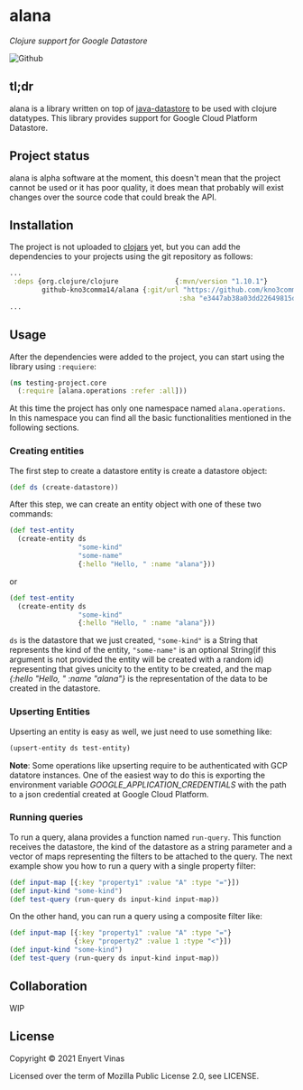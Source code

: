 # alana

_Clojure support for Google Datastore_

![Github](https://github.com/kno3comma14/alana/actions/workflows/clojure.yml/badge.svg?style=svg)

## tl;dr

alana is a library written on top of [java-datastore](https://github.com/googleapis/java-datastore)
to be used with clojure datatypes. This library provides support for Google Cloud Platform Datastore.

## Project status

alana is alpha software at the moment, this doesn't mean that the project cannot be used or it has
poor quality, it does mean that probably will exist changes over the source code that could break the API.

## Installation

The project is not uploaded to [clojars](https://clojars.org/) yet, but you can add the dependencies to
your projects using the git repository as follows:
```clojure
...
 :deps {org.clojure/clojure              {:mvn/version "1.10.1"}
        github-kno3comma14/alana {:git/url "https://github.com/kno3comma14/alana.git"
                                          :sha "e3447ab38a03dd22649815da28c51a8f44dc7da1"}}
...                                          
```

## Usage

After the dependencies were added to the project, you can start using the library using ```:requiere```:

```clojure
(ns testing-project.core
  (:require [alana.operations :refer :all]))
```

At this time the project has only one namespace named ```alana.operations```. In this namespace
you can find all the basic functionalities mentioned in the following sections.

### Creating entities

The first step to create a datastore entity is create a datastore object:

```clojure
(def ds (create-datastore))
```

After this step, we can create an entity object with one of these two commands:

```clojure
(def test-entity 
  (create-entity ds 
                 "some-kind" 
                 "some-name" 
                 {:hello "Hello, " :name "alana"}))
```

or

```clojure
(def test-entity 
  (create-entity ds 
                 "some-kind" 
                 {:hello "Hello, " :name "alana"}))
```

```ds``` is the datastore that we just created, ```"some-kind"``` is a String that represents the kind of the entity,
```"some-name"``` is an optional String(if this argument is not provided the entity will be created with a random id) 
representing that gives unicity to the entity to be created, and the map *{:hello "Hello, " :name "alana"}* 
is the representation of the data to be created in the datastore.


### Upserting Entities

Upserting an entity is easy as well, we just need to use something like:
```clojure
(upsert-entity ds test-entity)
```

**Note**: Some operations like upserting require to be authenticated with GCP datatore instances. One of the easiest way
to do this is exporting the environment variable *GOOGLE_APPLICATION_CREDENTIALS* with the path to a json credential created
at Google Cloud Platform.

### Running queries

To run a query, alana provides a function named ```run-query```. This function receives the datastore, the kind of 
the datastore as a string parameter and a vector of maps representing the filters to be attached to the query. The next example 
show you how to run a query with a single property filter:

```clojure
(def input-map [{:key "property1" :value "A" :type "="}])
(def input-kind "some-kind")
(def test-query (run-query ds input-kind input-map))
```

On the other hand, you can run a query using a composite filter like:
```clojure
(def input-map [{:key "property1" :value "A" :type "="}
                {:key "property2" :value 1 :type "<"}])
(def input-kind "some-kind")
(def test-query (run-query ds input-kind input-map))
```

## Collaboration

WIP

## License

Copyright &copy; 2021 Enyert Vinas

Licensed over the term of Mozilla Public License 2.0, see LICENSE.
